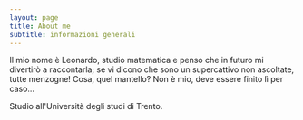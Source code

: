```yaml
---
layout: page
title: About me
subtitle: informazioni generali
---
```


Il mio nome è Leonardo, studio matematica e penso che in futuro mi divertirò a raccontarla; se vi dicono che sono un supercattivo non ascoltate, tutte menzogne! 
Cosa, quel mantello? Non è mio, deve essere finito lì per caso...

Studio all'Università degli studi di Trento.


